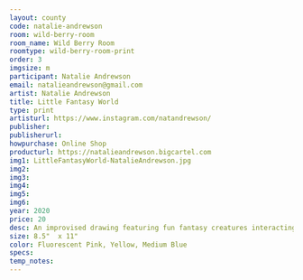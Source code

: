 ```yaml
---
layout: county 
code: natalie-andrewson
room: wild-berry-room
room_name: Wild Berry Room
roomtype: wild-berry-room-print
order: 3
imgsize: m
participant: Natalie Andrewson
email: natalieandrewson@gmail.com
artist: Natalie Andrewson
title: Little Fantasy World
type: print
artisturl: https://www.instagram.com/natandrewson/
publisher: 
publisherurl: 
howpurchase: Online Shop
producturl: https://natalieandrewson.bigcartel.com
img1: LittleFantasyWorld-NatalieAndrewson.jpg
img2: 
img3: 
img4: 
img5: 
img6: 
year: 2020
price: 20
desc: An improvised drawing featuring fun fantasy creatures interacting.
size: 8.5"  x 11"
color: Fluorescent Pink, Yellow, Medium Blue
specs: 
temp_notes: 
---
```

